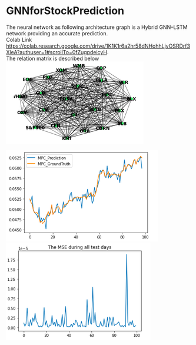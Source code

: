 # GNNforStockPrediction
The neural network as following architecture graph is a Hybrid GNN–LSTM network providing an accurate prediction.  
Colab Link  
https://colab.research.google.com/drive/1K1K1r6a2hr58dNHohhLjvOSRDrf3XleA?authuser=1#scrollTo=0fZugpdeicyH.  
The relation matrix is described below  
![image](graph.png)

![image](predvstruth.png)
![image](GNNplusLSTMperformance.png)
